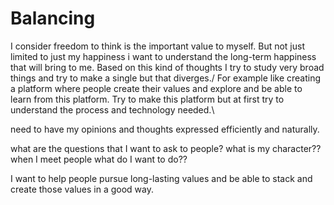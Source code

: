 # Balancing

I consider freedom to think is the important value to myself. But not just limited to just my happiness i want to understand the long-term happiness that will bring to me. Based on this kind of thoughts I try to study very broad things and try to make a single but that diverges./
For example like creating a platform where people create their values and explore and be able to learn from this platform. Try to make this platform but at first try to understand the process and technology needed.\

need to have my opinions and thoughts expressed efficiently and naturally.

what are the questions that I want to ask to people?
what is my character?? when I meet people what do I want to do??

I want to help people pursue long-lasting values and be able to stack and create those values in a good way.